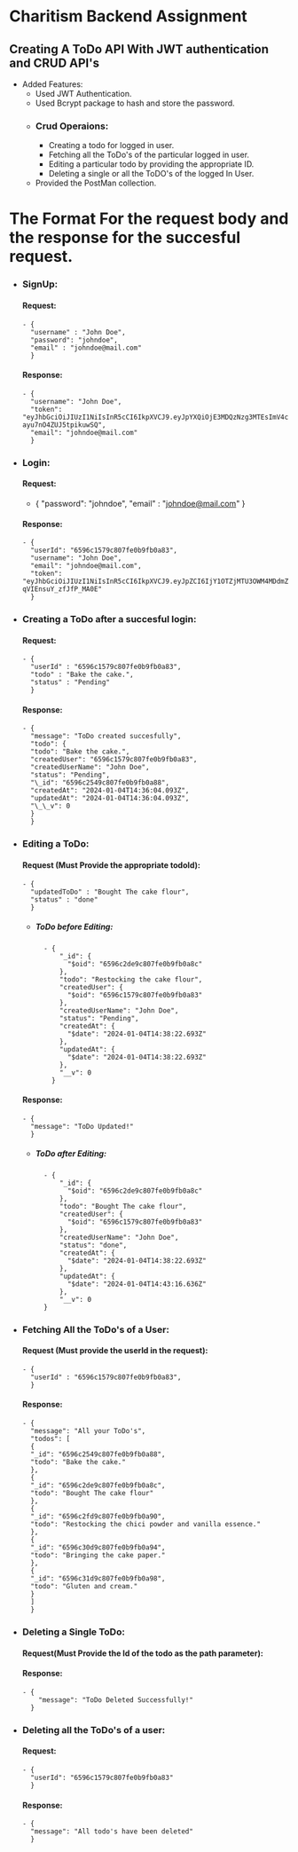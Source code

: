 # Charitism Backend Assignment

## Creating A ToDo API With JWT authentication and CRUD API's

- Added Features:
  - Used JWT Authentication.
  - Used Bcrypt package to hash and store the password.
  - ### Crud Operaions:
    - Creating a todo for logged in user.
    - Fetching all the ToDo's of the particular logged in user.
    - Editing a particular todo by providing the appropriate ID.
    - Deleting a single or all the ToDO's of the logged In User.
  - Provided the PostMan collection.

# The Format For the request body and the response for the succesful request.

- ### SignUp:

  #### Request:

      - {
        "username" : "John Doe",
        "password": "johndoe",
        "email" : "johndoe@mail.com"
        }

  #### Response:

      - {
        "username": "John Doe",
        "token": "eyJhbGciOiJIUzI1NiIsInR5cCI6IkpXVCJ9.eyJpYXQiOjE3MDQzNzg3MTEsImV4cCI6MTcwNDQ2NTExMX0.CncnFgfRE7Gi2d5RMfXM1_I-ayu7nO4ZUJ5tpikuwSQ",
        "email": "johndoe@mail.com"
        }

- ### Login:

  #### Request:

  - {
    "password": "johndoe",
    "email" : "johndoe@mail.com"
    }

  #### Response:

      - {
        "userId": "6596c1579c807fe0b9fb0a83",
        "username": "John Doe",
        "email": "johndoe@mail.com",
        "token": "eyJhbGciOiJIUzI1NiIsInR5cCI6IkpXVCJ9.eyJpZCI6IjY1OTZjMTU3OWM4MDdmZTBiOWZiMGE4MyIsImlhdCI6MTcwNDM3ODgyMiwiZXhwIjoxNzA0NDY1MjIyfQ.Lw432FlY1dJ5EfxyiFxrpeJ-qVIEnsuY_zfJfP_MA0E"
        }

- ### Creating a ToDo after a succesful login:

  #### Request:

      - {
        "userId" : "6596c1579c807fe0b9fb0a83",
        "todo" : "Bake the cake.",
        "status" : "Pending"
        }

  #### Response:

      - {
        "message": "ToDo created succesfully",
        "todo": {
        "todo": "Bake the cake.",
        "createdUser": "6596c1579c807fe0b9fb0a83",
        "createdUserName": "John Doe",
        "status": "Pending",
        "\_id": "6596c2549c807fe0b9fb0a88",
        "createdAt": "2024-01-04T14:36:04.093Z",
        "updatedAt": "2024-01-04T14:36:04.093Z",
        "\_\_v": 0
        }
        }

- ### Editing a ToDo:

  #### Request (Must Provide the appropriate todoId):

      - {
        "updatedToDo" : "Bought The cake flour",
        "status" : "done"
        }

  - ##### ToDo before Editing:

          - {
              "_id": {
                "$oid": "6596c2de9c807fe0b9fb0a8c"
              },
              "todo": "Restocking the cake flour",
              "createdUser": {
                "$oid": "6596c1579c807fe0b9fb0a83"
              },
              "createdUserName": "John Doe",
              "status": "Pending",
              "createdAt": {
                "$date": "2024-01-04T14:38:22.693Z"
              },
              "updatedAt": {
                "$date": "2024-01-04T14:38:22.693Z"
              },
              "__v": 0
            }

  #### Response:

      - {
        "message": "ToDo Updated!"
        }

  - ##### ToDo after Editing:

          - {
              "_id": {
                "$oid": "6596c2de9c807fe0b9fb0a8c"
              },
              "todo": "Bought The cake flour",
              "createdUser": {
                "$oid": "6596c1579c807fe0b9fb0a83"
              },
              "createdUserName": "John Doe",
              "status": "done",
              "createdAt": {
                "$date": "2024-01-04T14:38:22.693Z"
              },
              "updatedAt": {
                "$date": "2024-01-04T14:43:16.636Z"
              },
              "__v": 0
          }

- ### Fetching All the ToDo's of a User:

  #### Request (Must provide the userId in the request):

      - {
        "userId" : "6596c1579c807fe0b9fb0a83",
        }

  #### Response:

      - {
        "message": "All your ToDo's",
        "todos": [
        {
        "_id": "6596c2549c807fe0b9fb0a88",
        "todo": "Bake the cake."
        },
        {
        "_id": "6596c2de9c807fe0b9fb0a8c",
        "todo": "Bought The cake flour"
        },
        {
        "_id": "6596c2fd9c807fe0b9fb0a90",
        "todo": "Restocking the chici powder and vanilla essence."
        },
        {
        "_id": "6596c30d9c807fe0b9fb0a94",
        "todo": "Bringing the cake paper."
        },
        {
        "_id": "6596c31d9c807fe0b9fb0a98",
        "todo": "Gluten and cream."
        }
        ]
        }

- ### Deleting a Single ToDo:

  #### Request(Must Provide the Id of the todo as the path parameter):

  #### Response:

      - {
          "message": "ToDo Deleted Successfully!"
        }

- ### Deleting all the ToDo's of a user:

  #### Request:

      - {
        "userId": "6596c1579c807fe0b9fb0a83"
        }

  #### Response:

      - {
        "message": "All todo's have been deleted"
        }
